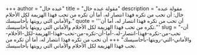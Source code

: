 +++
author = "عبده خال"
title = "مقولة عبده خال"
description = "مقولة عبده خال: أن تحب من تكره فهذا انتصار له، أما أن تكره من تحب فهذا الهزيمة لكل الأحلام والأماني التي رويتها بأحاسيسك."
quote = '''أن تحب من تكره فهذا انتصار له، أما أن تكره من تحب فهذا الهزيمة لكل الأحلام والأماني التي رويتها بأحاسيسك.'''
slug = "أن-تحب-من-تكره-فهذا-انتصار-له،-أما-أن-تكره-من-تحب-فهذا-الهزيمة-لكل-الأحلام-والأماني-التي-رويتها-بأحاسيسك"
+++
أن تحب من تكره فهذا انتصار له، أما أن تكره من تحب فهذا الهزيمة لكل الأحلام والأماني التي رويتها بأحاسيسك.
